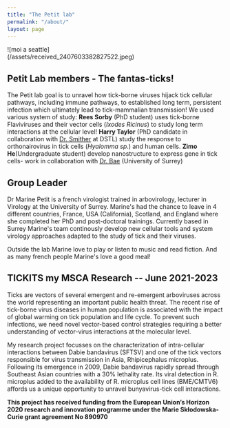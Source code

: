 ```yaml
---
title: "The Petit lab"
permalink: "/about/"
layout: page
---
```

<div style="width: 60%; height: 60%">
![moi a seattle](/assets/received_2407603382827522.jpeg)
</div>

## Petit Lab members - The fantas-ticks!

The Petit lab goal is to unravel how tick-borne viruses hijack tick cellular pathways, including immune pathways, to established long term, persistent infection which ultimately lead to tick-mammalian transmission! We used various system of study:
<b>Rees Sorby</b> (PhD student) uses tick-borne Flaviviruses and their vector cells (<i>Ixodes Ricinus</i>) to study long term interactions at the cellular level!
<b>Harry Taylor</b> (PhD candidate in collaboration with <ins>Dr. Smither</ins> at DSTL) study the response to orthonairovirus in tick cells (<i>Hyalomma sp.</i>) and human cells.
<b> Zimo He</b>(Undergraduate student) develop nanostructure to express gene in tick cells- work in collaboration with <ins>Dr. Bae</ins> (University of Surrey)

## Group Leader 

Dr Marine Petit is a french virologist trained in arbovirology, lecturer in Virology at the University of Surrey.
Marine's had the chance to leave in 4 different countries, France, USA (California), Scotland, and England where she completed her PhD and post-doctoral trainings.
Currently based in Surrey Marine's team continously develop new cellular tools and system virology approaches adapted to the study of tick and their viruses.

Outside the lab Marine love to play or listen to music and read fiction.
And as many french people Marine's love a good meal! 


## TICKITS my MSCA Research -- June 2021-2023

Ticks are vectors of several emergent and re-emergent arboviruses across the world representing an important public health threat. The recent rise of tick-borne virus diseases in human population is associated with the impact of global warming on tick population and life cycle. To prevent such infections, we need novel vector-based control strategies requiring a better understanding of vector-virus interactions at the molecular level.

My research project focusses on the characterization of intra-cellular interactions between Dabie bandavirus (SFTSV) and one of the tick vectors responsible for virus transmission in Asia, Rhipicephalus microplus. Following its emergence in 2009, Dabie bandavirus rapidly spread through Southeast Asian countries with a 30% lethality rate. Its viral detection in R. microplus added to the availability of R. microplus cell lines (BME/CMTV6) affords us a unique opportunity to unravel bunyavirus-tick cell interactions. 

**This project has received funding from the European Union’s Horizon 2020 research and innovation programme under the Marie Skłodowska-Curie grant agreement No 890970**


